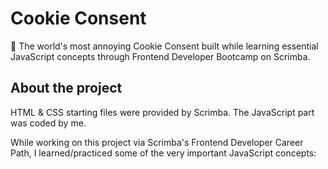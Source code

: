 # Cookie Consent

🍪 The world's most annoying Cookie Consent built while learning essential JavaScript concepts through Frontend Developer Bootcamp on Scrimba.

## About the project

HTML & CSS starting files were provided by Scrimba. The JavaScript part was coded by me.

While working on this project via Scrimba's Frontend Developer Career Path, I learned/practiced some of the very important JavaScript concepts:
